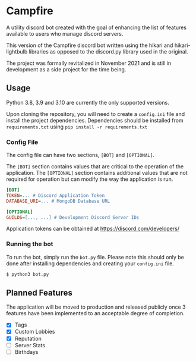 # Campfire

A utility discord bot created with the goal of enhancing the list of features available to users who manage discord servers.

This version of the Campfire discord bot written using the hikari and hikari-lightbulb libraries as opposed to the discord.py library used in the original.

The project was formally revitalized in November 2021 and is still in development as a side project for the time being.

## Usage

Python 3.8, 3.9 and 3.10 are currently the only supported versions.

Upon cloning the repository, you will need to create a `config.ini` file and install the project dependencies. Dependencies should be installed from `requirements.txt` using `pip install -r requirements.txt`

### Config File

The config file can have two sections, `[BOT]` and `[OPTIONAL]`.

The `[BOT]` section contains values that are critical to the operation of the application. The `[OPTIONAL]` section contains additional values that are not required for operation but can modify the way the application is run.

```ini
[BOT]
TOKEN=... # Discord Application Token
DATABASE_URI=... # MongoDB Database URL

[OPTIONAL]
GUILDS=[..., ...] # Development Discord Server IDs
```

Application tokens can be obtained at https://discord.com/developers/

### Running the bot

To run the bot, simply run the `bot.py` file. Please note this should only be done after installing dependencies and creating your `config.ini` file.

```bash
$ python3 bot.py
```

## Planned Features

The application will be moved to production and released publicly once 3 features have been implemented to an acceptable degree of completion.

- [x] Tags
- [x] Custom Lobbies
- [x] Reputation
- [ ] Server Stats
- [ ] Birthdays
